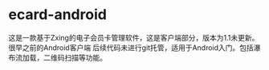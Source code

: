 # ecard-android
这是一款基于Zxing的电子会员卡管理软件，这是客户端部分，版本为1.1未更新。
很早之前的Android客户端 后续代码未进行git托管，适用于Android入门。包括瀑布流加载，二维码扫描等功能。
